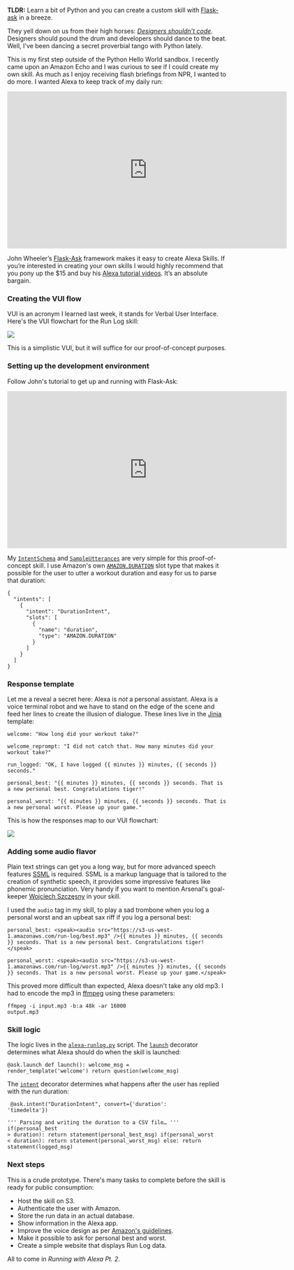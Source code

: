 **TLDR:** Learn a bit of Python and you can create a custom skill with [Flask-ask](https://flask-ask.readthedocs.io) in a breeze.


They yell down on us from their high horses: [*Designers shouldn’t code*](https://medium.com/re-write/we-dont-need-more-designers-who-can-code-b81483d2a0e6#.qeq1ofxyl). Designers should pound the drum and developers should dance to the beat. Well, I've been dancing a secret proverbial tango with Python lately.

This is my first step outside of the Python Hello World sandbox. I recently came upon an Amazon Echo and I was curious to see if I could create my own skill. As much as I enjoy receiving flash briefings from NPR, I wanted to do more. I wanted Alexa to keep track of my daily run:

<iframe width="640" height="360" src="https://www.youtube.com/embed/wwz_7o7_W_k" frameborder="0" allowfullscreen></iframe>

John Wheeler’s [Flask-Ask](https://flask-ask.readthedocs.io) framework makes it easy to create Alexa  Skills. If you’re interested in creating your own skills I would  highly recommend that you pony up the $15 and buy his [Alexa tutorial videos](https://alexatutorial.com/). It’s an absolute bargain.

### Creating the VUI flow

VUI is an acronym I learned last week, it stands for Verbal User Interface. Here's the VUI flowchart for the Run Log skill:

<img src="../images/alexa-runlog-flowchart.png" srcset="../images/alexa-runlog-flowchart-2x.png 2x" />

This is a simplistic VUI, but it will suffice for our proof-of-concept purposes.


### Setting up the development environment

Follow John's tutorial to get up and running with Flask-Ask:

<iframe width="640" height="360" src="https://www.youtube.com/embed/cXL8FDUag-s" frameborder="0" allowfullscreen></iframe>

My <code><a href="https://github.com/timkl/alexa-runlog/blob/master/speech_assets/IntentSchema.json">IntentSchema</a></code> and <code><a href="https://github.com/timkl/alexa-runlog/blob/master/speech_assets/SampleUtterances.txt">SampleUtterances</a></code> are very simple for this proof-of-concept skill. I use Amazon's own <code><a href="https://developer.amazon.com/public/solutions/alexa/alexa-skills-kit/docs/alexa-skills-kit-interaction-model-reference#Slot Types">AMAZON.DURATION</a></code> slot type that makes it possible for the user to utter a workout duration and easy for us to parse that duration:

<pre><code>{
  "intents": [
    {
      "intent": "DurationIntent",
      "slots": [
        {
          "name": "duration",
          "type": "AMAZON.DURATION"
        }
      ]
    }
  ]
}
</code></pre>

### Response template

Let me a reveal a secret here: Alexa is *not* a personal assistant. Alexa is a voice terminal robot and we have to stand on the edge of the scene and feed her lines to create the illusion of dialogue. These lines live in the [Jinja](http://jinja.pocoo.org/) template:

<pre><code>welcome: "How long did your workout take?"

welcome_reprompt: "I did not catch that. How many minutes did your workout take?"

run_logged: "OK, I have logged {{ minutes }} minutes, {{ seconds }} seconds."

personal_best: "{{ minutes }} minutes, {{ seconds }} seconds. That is a new personal best. Congratulations tiger!"

personal_worst: "{{ minutes }} minutes, {{ seconds }} seconds. That is a new personal worst. Please up your game."
</code></pre>

This is how the responses map to our VUI flowchart:

<img src="../images/alexa-runlog-flowchart-2.png" srcset="../images/alexa-runlog-flowchart-2-2x.png 2x" />

### Adding some audio flavor

Plain text strings can get you a long way, but for more advanced speech features [SSML](https://developer.amazon.com/public/solutions/alexa/alexa-skills-kit/docs/speech-synthesis-markup-language-ssml-reference) is required. SSML is a markup language that is tailored to the creation of synthetic speech, it provides some impressive features like phonemic pronunciation. Very handy if you want to mention Arsenal's goal-keeper [Wojciech Szczęsny](https://www.youtube.com/watch?v=emf3G2OrjCw) in your skill.

I used the <code>audio</code> tag in my skill, to play a sad trombone when you log a personal worst and an upbeat sax riff if you log a personal best:

<pre><code>personal_best: &lt;speak>&lt;audio src="https://s3-us-west-1.amazonaws.com/run-log/best.mp3" /&gt;{{ minutes }} minutes, {{ seconds }} seconds. That is a new personal best. Congratulations tiger!&lt;/speak&gt;

personal_worst: &lt;speak&gt;&lt;audio src="https://s3-us-west-1.amazonaws.com/run-log/worst.mp3" /&gt;{{ minutes }} minutes, {{ seconds }} seconds. That is a new personal worst. Please up your game.&lt;/speak&gt;
</code></pre>

This proved more difficult than expected, Alexa doesn't take any old mp3. I had to encode the mp3 in [ffmpeg](https://ffmpeg.org/) using these parameters:  

<code><pre>ffmpeg -i input.mp3 -b:a 48k -ar 16000 output.mp3</pre></code>

### Skill logic

The logic lives in the <code><a href="https://github.com/timkl/alexa-runlog/blob/master/alexa-runlog.py">alexa-runlog.py</a></code> script. The <code><a href="http://flask-ask.readthedocs.io/en/latest/requests.html#mapping-alexa-requests-to-view-functions">launch</a></code> decorator determines what Alexa should do when the skill is launched:

<code><pre>@ask.launch
def launch():
    welcome_msg = render_template('welcome')
    return question(welcome_msg)</pre></code>
    
    
The <code><a href="http://flask-ask.readthedocs.io/en/latest/requests.html#mapping-alexa-requests-to-view-functions">intent</a></code> decorator determines what happens after the user has replied with the run duration:

<code><pre>
@ask.intent("DurationIntent", convert={'duration': 'timedelta'})	
	'''
	Parsing and writing the duration to a CSV file…
	'''
	if(personal_best > duration):
		return statement(personal_best_msg)
	if(personal_worst < duration):
		return statement(personal_worst_msg)
	else:
		return statement(logged_msg)
</pre></code>
    
    
### Next steps

This is a crude prototype. There's many tasks to complete before  the skill is ready for public consumption:

* Host the skill on S3.
* Authenticate the user with Amazon.
* Store the run data in an actual database.
* Show information in the Alexa app.
* Improve the voice design as per [Amazon's guidelines](../files/alexa-webinar-presentation-v01.pdf).
* Make it possible to ask for personal best and worst.
* Create a simple website that displays Run Log data.

All to come in *Running with Alexa Pt. 2*.
 